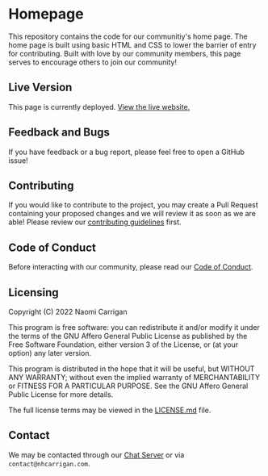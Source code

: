 # Homepage

This repository contains the code for our communitiy's home page. The home page is built using basic HTML and CSS to lower the barrier of entry for contributing. Built with love by our community members, this page serves to encourage others to join our community!

## Live Version

This page is currently deployed. [View the live website.](https://community.nhcarrigan.com)

## Feedback and Bugs

If you have feedback or a bug report, please feel free to open a GitHub issue!

## Contributing

If you would like to contribute to the project, you may create a Pull Request containing your proposed changes and we will review it as soon as we are able! Please review our [contributing guidelines](CONTRIBUTING.md) first.

## Code of Conduct

Before interacting with our community, please read our [Code of Conduct](CODE_OF_CONDUCT.md).

## Licensing

Copyright (C) 2022 Naomi Carrigan

This program is free software: you can redistribute it and/or modify it under the terms of the GNU Affero General Public License as published by the Free Software Foundation, either version 3 of the License, or (at your option) any later version.

This program is distributed in the hope that it will be useful, but WITHOUT ANY WARRANTY; without even the implied warranty of MERCHANTABILITY or FITNESS FOR A PARTICULAR PURPOSE. See the GNU Affero General Public License for more details.

The full license terms may be viewed in the [LICENSE.md](./LICENSE.md) file.

## Contact

We may be contacted through our [Chat Server](http://chat.nhcarrigan.com) or via `contact@nhcarrigan.com`.
